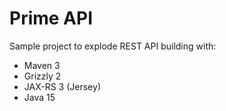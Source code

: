 # Prime API
Sample project to explode REST API building with:
- Maven 3
- Grizzly 2
- JAX-RS 3 (Jersey)
- Java 15